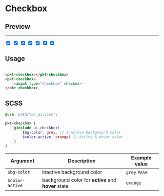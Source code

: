 # Checkbox

## Preview
---
<div data-is="ui" class="flex">
    <pkt-checkbox class="size-1 c-c">
        <input type="checkbox" checked>
    </pkt-checkbox>
    <pkt-checkbox class="size-2 c-t2">
        <input type="checkbox" checked>
    </pkt-checkbox>
    <pkt-checkbox class="size-3 c-a1">
        <input type="checkbox" checked>
    </pkt-checkbox>
    <pkt-checkbox class="size-4 c-p">
        <input type="checkbox" checked>
    </pkt-checkbox>
    <pkt-checkbox class="size-3 c-a2">
        <input type="checkbox" checked>
    </pkt-checkbox>
    <pkt-checkbox class="size-2 c-t1">
        <input type="checkbox" checked>
    </pkt-checkbox>
    <pkt-checkbox class="size-1 c-c">
        <input type="checkbox" checked>
    </pkt-checkbox>
</div>

## Usage
---

```html
<pkt-checkbox></pkt-checkbox>
<pkt-checkbox>
    <input type="checkbox" checked>
</pkt-checkbox>
```

## SCSS

```scss
@use 'path/to/_ui.scss';

pkt-checkbox {
    @include ui.checkbox(
        $bg-color: grey, // Inactive background color
        $color-active: orange) // Active & Hover color
    }
}
```

|Argument|Description|Example value|
|---|---|---|
|`$bg-color`|inactive background color|`grey` `#AAA`|
|`$color-active`|background color for **active** and **hover** state|`orange`|
